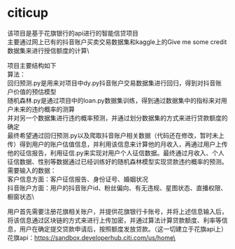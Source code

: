# citicup
该项目是基于花旗银行的api进行的智能信贷项目\
主要通过网上已有的抖音账户买卖交易数据集和kaggle上的Give me some credit数据集来进行授信额度的计算\

项目主要结构如下\
算法：\
回归预测.py是用来对项目中dy.py抖音账户交易数据集进行回归，得到对抖音账户价值的预估模型\
随机森林.py是通过项目中的loan.py数据集训练，得到通过数据集中的指标来对用户未来的违约概率的测算\
并对另一个数据集进行违约概率预测，并通过划分数据集的方式来进行贷款额度的确定\
最终希望通过回归预测.py以及爬取抖音账户相关数据（代码还在修改，暂时未上传）得到用户的账户估值信息，并利用该信息来计算他的月收入，再通过用户上传他的征信报告，利用征信.py来实现对用户个人征信数据。最终通过月收入、个人征信数据、性别等数据通过已经训练好的随机森林模型实现贷款违约概率的预测。\
需要输入的数据：\
客户信息方面：客户征信报告、身份证号、婚姻状况\
抖音账户方面：用户的抖音账户id、粉丝偏向、有无违规、星图状态、直播权限、橱窗状态\

用户首先需要注册花旗相关账户，并提供花旗银行卡账号，并将上述信息输入后，将该信息通过区块链的方式来进行上传加密，并通过算法计算贷款额度、利率等信息，用户在确定提交贷款申请后，按照额度发放贷款。（这一切建立于花旗api上）\
花旗api：https://sandbox.developerhub.citi.com/us/home\
